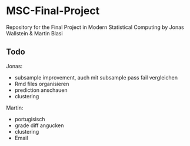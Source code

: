 # MSC-Final-Project
Repository for the Final Project in Modern Statistical Computing by Jonas Wallstein &amp; Martin Blasi

## Todo 

Jonas: 
- subsample improvement, auch mit subsample pass fail vergleichen
- Rmd files organisieren
- prediction anschauen
- clustering

Martin:
- portugisisch
- grade diff angucken
- clustering
- Email 


